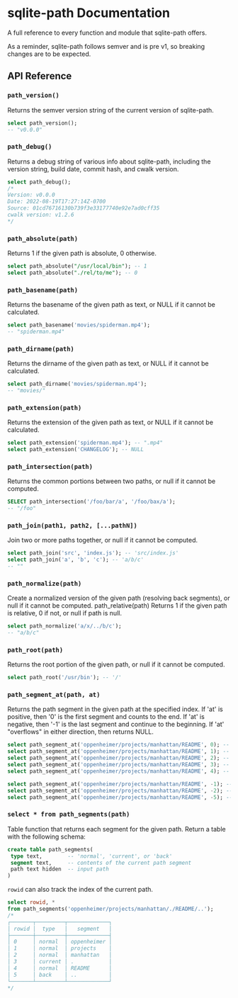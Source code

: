 # sqlite-path Documentation

A full reference to every function and module that sqlite-path offers.

As a reminder, sqlite-path follows semver and is pre v1, so breaking changes are to be expected.

## API Reference

<h3 name=path_version> <code>path_version()</code></h3>

Returns the semver version string of the current version of sqlite-path.

```sql
select path_version();
-- "v0.0.0"
```

<h3 name=path_debug> <code>path_debug()</code></h3>

Returns a debug string of various info about sqlite-path, including
the version string, build date, commit hash, and cwalk version.

```sql
select path_debug();
/*
Version: v0.0.0
Date: 2022-08-19T17:27:14Z-0700
Source: 01cd76716130b739f3e33177740e92e7ad0cff35
cwalk version: v1.2.6
*/
```

<h3 name=path_absolute> <code>path_absolute(path)</code></h3>

Returns 1 if the given path is absolute, 0 otherwise.

```sql
select path_absolute("/usr/local/bin"); -- 1
select path_absolute("./rel/to/me"); -- 0
```

<h3 name=path_basename> <code>path_basename(path)</code></h3>

Returns the basename of the given path as text,
or NULL if it cannot be calculated.

```sql
select path_basename('movies/spiderman.mp4');
-- "spiderman.mp4"
```

<h3 name=path_dirname> <code>path_dirname(path)</code></h3>

Returns the dirname of the given path as text, or NULL if it cannot be calculated.

```sql
select path_dirname('movies/spiderman.mp4');
-- "movies/"
```

<h3 name=path_extension> <code>path_extension(path)</code></h3>

Returns the extension of the given path as text, or NULL if it cannot be calculated.

```sql
select path_extension('spiderman.mp4'); -- ".mp4"
select path_extension('CHANGELOG'); -- NULL
```

<h3 name=path_intersection> <code>path_intersection(path)</code></h3>

Returns the common portions between two paths, or null if it cannot be computed.

```sql
SELECT path_intersection('/foo/bar/a', '/foo/bax/a');
-- "/foo"
```

<h3 name=path_join> <code>path_join(path1, path2, [...pathN])</code></h3>

Join two or more paths together, or null if it cannot be computed.

```sql
select path_join('src', 'index.js'); -- 'src/index.js'
select path_join('a', 'b', 'c'); -- 'a/b/c'
-- ""
```

<h3 name=path_normalize> <code>path_normalize(path)</code></h3>

Create a normalized version of the given path (resolving back segments), or null if it cannot be computed. path_relative(path) Returns 1 if the given path is relative, 0 if not, or null if path is null.

```sql
select path_normalize('a/x/../b/c');
-- "a/b/c"
```

<h3 name=path_root> <code>path_root(path)</code></h3>

Returns the root portion of the given path, or null if it cannot be computed.

```sql
select path_root('/usr/bin'); -- '/'
```

<h3 name=path_segment_at> <code>path_segment_at(path, at)</code></h3>

Returns the path segment in the given path at the specified index.
If 'at' is positive, then '0' is the first segment and counts to the end. If 'at' is negative, then '-1' is the last segment and continue to the beginning. If 'at' "overflows" in either direction, then returns NULL.

```sql
select path_segment_at('oppenheimer/projects/manhattan/README', 0); -- 'oppenheimer'
select path_segment_at('oppenheimer/projects/manhattan/README', 1); -- 'projects'
select path_segment_at('oppenheimer/projects/manhattan/README', 2); -- 'manhattan'
select path_segment_at('oppenheimer/projects/manhattan/README', 3); -- 'README'
select path_segment_at('oppenheimer/projects/manhattan/README', 4); -- NULL

select path_segment_at('oppenheimer/projects/manhattan/README', -1); -- 'README'
select path_segment_at('oppenheimer/projects/manhattan/README', -2); -- 'manhattan'
select path_segment_at('oppenheimer/projects/manhattan/README', -5); -- NULL


```

<h3 name=path_segments> <code>select * from path_segments(path)</code></h3>

Table function that returns each segment for the given path.
Return a table with the following schema:

```sql
create table path_segments(
 type text,        -- 'normal', 'current', or 'back'
 segment text,     -- contents of the current path segment
 path text hidden  -- input path
)
```

`rowid` can also track the index of the current path.

```sql
select rowid, *
from path_segments('oppenheimer/projects/manhattan/./README/..');
/*
┌───────┬─────────┬─────────────┐
│ rowid │  type   │   segment   │
├───────┼─────────┼─────────────┤
│ 0     │ normal  │ oppenheimer │
│ 1     │ normal  │ projects    │
│ 2     │ normal  │ manhattan   │
│ 3     │ current │ .           │
│ 4     │ normal  │ README      │
│ 5     │ back    │ ..          │
└───────┴─────────┴─────────────┘
*/
```
